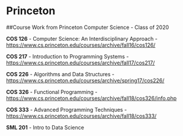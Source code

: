 # Princeton

##Course Work from Princeton Computer Science - Class of 2020

**COS 126** - Computer Science: An Interdisciplinary Approach - https://www.cs.princeton.edu/courses/archive/fall16/cos126/

**COS 217** - Introduction to Programming Systems - https://www.cs.princeton.edu/courses/archive/fall17/cos217/

**COS 226** - Algorithms and Data Structures - https://www.cs.princeton.edu/courses/archive/spring17/cos226/

**COS 326** - Functional Programming - https://www.cs.princeton.edu/courses/archive/fall18/cos326/info.php

**COS 333** - Advanced Programming Techniques - https://www.cs.princeton.edu/courses/archive/fall18/cos333/

**SML 201** - Intro to Data Science

